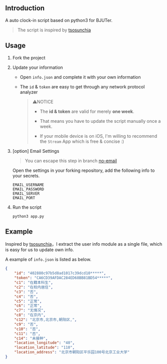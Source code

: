 ## Introduction

A auto clock-in script based on python3 for BJUTer.

> The script is inspired by [tsosunchia](https://github.com/tsosunchia/bjut_autosignin)

## Usage

1. Fork the project 

2. Update your information

    - Open `info.json` and complete it with your own information
  
    - The `id` & `token` are easy to get through any network protocol analyzer


      > ⚠️NOTICE
      >
      >  - The **id & token** are valid for merely **one week**. 
      >
      >  - That means you have to update the script manually once a week.
      >
      >  - If your mobile device is on iOS, I'm willing to recommend the `Stream` App which is free & concise :)

3. [option] Email Settings
    > You can escape this step in branch [no-email](https://github.com/galaxyxxxxx/auto-clock-in/tree/no-email)

    Open the settings in your forking repository, add the following info to your secrets.

    ```
    EMAIL_USERNAME 
    EMAIL_PASSWORD 
    EMAIL_SERVER
    EMAIL_PORT
    ```

4. Run the script
    ```shell
    python3 app.py
    ```

## Example

  Inspired by [tsosunchia](https://github.com/tsosunchia/bjut_autosignin)，I extract the user info module as a single file, which is easy for us to update own info.

  A example of `info.json` is listed as below.

  ```json
  {
      "id": "402880c97b5d8ad1017c39dcd10*****",
      "token": "CA6CD39AFDAC284ED68BB81BD54*****",
      "c1": "在籍本科生",
      "c2": "在校内居住",
      "c3": "否",
      "c4": "否",
      "c5": "正常",
      "c6": "正常",
      "c7": "无情况",
      "c8": "在京内",
      "c12": "北京市,北京市,朝阳区,",
      "c9": "否",
      "c10": "否",
      "c11": "否",
      "c14": "未接种",
      "location_longitude": "40",
      "location_latitude": "110",
      "location_address": "北京市朝阳区平乐园100号北京工业大学"
  }
  ```
